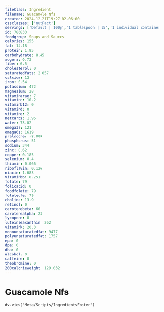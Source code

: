 ```yaml
---
fileClass: Ingredient
filename: Guacamole Nfs
created: 2024-12-21T19:27:02-06:00
cssclasses: ['nutFact']
servings: ['Default | 100g','1 tablespoon | 15','1 individual container | 70']
id: 786833
foodgroup: Soups and Sauces
calories: 155
fat: 14.18
protein: 1.95
carbohydrate: 8.45
sugars: 0.72
fiber: 6.5
cholesterol: 0
saturatedfats: 2.057
calcium: 12
iron: 0.54
potassium: 472
magnesium: 28
vitaminarae: 7
vitaminc: 10.2
vitaminb12: 0
vitamind: 0
vitamine: 2
netcarbs: 1.95
water: 73.02
omega3s: 121
omega6s: 1619
pralscore: -8.009
phosphorus: 51
sodium: 344
zinc: 0.62
copper: 0.185
selenium: 0.4
thiamin: 0.066
riboflavin: 0.126
niacin: 1.683
vitaminb6: 0.251
folate: 79
folicacid: 0
foodfolate: 79
folatedfe: 79
choline: 13.9
retinol: 0
carotenebeta: 60
carotenealpha: 23
lycopene: 0
luteinzeaxanthin: 262
vitamink: 20.3
monounsaturatedfat: 9477
polyunsaturatedfat: 1757
epa: 0
dpa: 0
dha: 0
alcohol: 0
caffeine: 0
theobromine: 0
200calorieweight: 129.032
---
```


# Guacamole Nfs

```dataviewjs
dv.view("Meta/Scripts/IngredientsFooter")
```